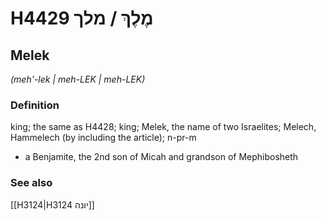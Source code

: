 # H4429 מֶלֶךְ / מלך

## Melek

_(meh'-lek | meh-LEK | meh-LEK)_

### Definition

king; the same as H4428; king; Melek, the name of two Israelites; Melech, Hammelech (by including the article); n-pr-m

- a Benjamite, the 2nd son of Micah and grandson of Mephibosheth

### See also

[[H3124|H3124 יונה]]
